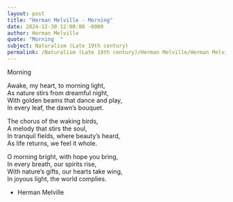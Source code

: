 ```yaml
---
layout: post
title: "Herman Melville - Morning"
date: 2024-12-30 12:00:00 -0000
author: Herman Melville
quote: "Morning  "
subject: Naturalism (Late 19th century)
permalink: /Naturalism (Late 19th century)/Herman Melville/Herman Melville - Morning
---
```


Morning  
   
Awake, my heart, to morning light,  
As nature stirs from dreamful night,  
With golden beams that dance and play,  
In every leaf, the dawn’s bouquet.  
  
The chorus of the waking birds,  
A melody that stirs the soul,  
In tranquil fields, where beauty’s heard,  
As life returns, we feel it whole.  
  
O morning bright, with hope you bring,  
In every breath, our spirits rise,  
With nature’s gifts, our hearts take wing,  
In joyous light, the world complies.

- Herman Melville
